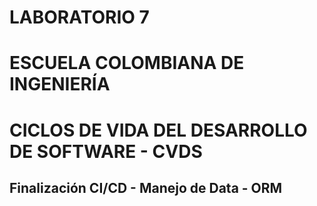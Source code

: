 # LABORATORIO 7
# ESCUELA COLOMBIANA DE INGENIERÍA
# CICLOS DE VIDA DEL DESARROLLO DE SOFTWARE - CVDS

## Finalización CI/CD - Manejo de Data - ORM
